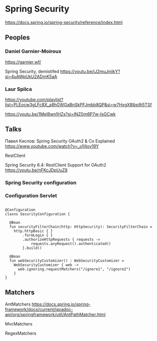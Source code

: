 # Spring Security

https://docs.spring.io/spring-security/reference/index.html

## Peoples

### Daniel Garnier-Moiroux

https://garnier.wf/

Spring Security, demistifed
https://youtu.be/iJ2muJniikY?si=4uAWpUkU2ADmK5aA

### Laur Spilca

https://youtube.com/playlist?list=PLEocw3gLFc8X_a8hGWGaBnSkPFJmbb8QP&si=w7HxgX8lbp9i5TSf


https://youtu.be/1Mel8wn1HZs?si=INZ0m6P7w-IsGCwk

## Talks

Павел Кислов: Spring Security OAuth2 & Co Explained
https://www.youtube.com/watch?v=_o1jIjov19Y



RestClient 

Spring Security 6.4: RestClient Support for OAuth2
https://youtu.be/nFKcJDpUuZ8


### Spring Security configuration

### Configuration Servlet

```

@Configuration
clasns SecurityConfiguration {
  
  @Bean
  fun securityFilterChain(http: HttpSecurity): SecurityFilterChain =
    http.httpBasic { }
        .formLogin { }
        .authorizeHttpRequests { requests ->
            requests.anyRequest().authenticated()
        }.build()

  @Bean
  fun webSecurityCustomizer() : WebSecurityCustomizer = 
    WebSecurityCustomizer { web -> 
      web.ignoring.requestMatchers("/ignore1", "/ignore2")
    }
}
```



## Matchers

AntMatchers 
  https://docs.spring.io/spring-framework/docs/current/javadoc-api/org/springframework/util/AntPathMatcher.html

MvcMatchers

RegexMatchers

